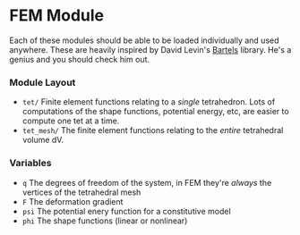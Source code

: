 # FEM Module

Each of these modules should be able to be loaded individually and used anywhere. These are heavily inspired by David Levin's [Bartels](https://github.com/dilevin/Bartels) library. He's a genius and you should check him out.

### Module Layout
- `tet/` Finite element functions relating to a _single_ tetrahedron. Lots of computations of the shape functions, potential energy, etc, are easier to compute one tet at a time.
- `tet_mesh/` The finite element functions relating to the _entire_ tetrahedral volume dV.

### Variables
- `q` The degrees of freedom of the system, in FEM they're _always_ the vertices of the tetrahedral mesh
- `F` The deformation gradient
- `psi` The potential enery function for a constitutive model
- `phi` The shape functions (linear or nonlinear)
